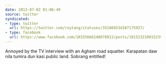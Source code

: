 ```yaml
---
date: 2013-07-02 01:06:49
source: twitter
syndicated:
- type: twitter
  url: https://twitter.com/roytang/statuses/351869534187175937/
- type: facebook
  url: https://www.facebook.com/10155666240078912/posts/10152321091523912
---
```


Annoyed by the TV interview with an Agham road squatter. Karapatan daw nila tumira dun kasi public land. Sobrang entitled!